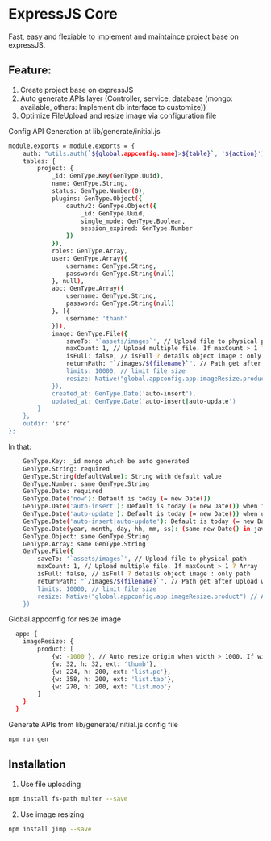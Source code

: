 # ExpressJS Core
Fast, easy and flexiable to implement and maintaince project base on expressJS.

## Feature:
1. Create project base on expressJS
2. Auto generate APIs layer (Controller, service, database (mongo: available, others: Implement db interface to customize))
3. Optimize FileUpload and resize image via configuration file

Config API Generation at lib/generate/initial.js 

```sh
module.exports = module.exports = {
    auth: "utils.auth(`${global.appconfig.name}>${table}`, '${action}')",
    tables: {
        project: {
            _id: GenType.Key(GenType.Uuid),
            name: GenType.String,
            status: GenType.Number(0),  
            plugins: GenType.Object({
                oauthv2: GenType.Object({
                    _id: GenType.Uuid,
                    single_mode: GenType.Boolean,
                    session_expired: GenType.Number
                })
            }),          
            roles: GenType.Array,
            user: GenType.Array({
                username: GenType.String,
                password: GenType.String(null)
            }, null),
            abc: GenType.Array({
                username: GenType.String,
                password: GenType.String(null)
            }, [{
                username: 'thanh'
            }]),
            image: GenType.File({
                saveTo: '`assets/images`', // Upload file to physical path
                maxCount: 1, // Upload multiple file. If maxCount > 1 ? Array : Path image file
                isFull: false, // isFull ? details object image : only path
                returnPath: "`/images/${filename}`", // Path get after upload which is inserted into database (It's web path not physical path)
                limits: 10000, // limit file size
                resize: Native("global.appconfig.app.imageResize.product") // Auto resize image base on config in src/appconfig.js
            }),
            created_at: GenType.Date('auto-insert'),
            updated_at: GenType.Date('auto-insert|auto-update')
        }
    },
    outdir: 'src'
};
```
In that: 
```sh
    GenType.Key: _id mongo which be auto generated
    GenType.String: required
    GenType.String(defaultValue): String with default value
    GenType.Number: same GenType.String
    GenType.Date: required
    GenType.Date('now'): Default is today (= new Date())
    GenType.Date('auto-insert'): Default is today (= new Date()) when inserting
    GenType.Date('auto-update'): Default is today (= new Date()) when updating
    GenType.Date('auto-insert|auto-update'): Default is today (= new Date()) when inserting & updating
    GenType.Date(year, month, day, hh, mm, ss): (same new Date() in javascript: Oct = 9)
    GenType.Object: same GenType.String
    GenType.Array: same GenType.String
    GenType.File({
        saveTo: '`assets/images`', // Upload file to physical path
        maxCount: 1, // Upload multiple file. If maxCount > 1 ? Array : Path image file
        isFull: false, // isFull ? details object image : only path
        returnPath: "`/images/${filename}`", // Path get after upload which is inserted into database (It's web path not physical path)
        limits: 10000, // limit file size
        resize: Native("global.appconfig.app.imageResize.product") // Auto resize image base on config in src/appconfig.js
    })
```
Global.appconfig for resize image
```sh
  app: {
    imageResize: {
        product: [
            {w: -1000 }, // Auto resize origin when width > 1000. If width < 1000 do nothing
            {w: 32, h: 32, ext: 'thumb'},
            {w: 224, h: 200, ext: 'list.pc'},
            {w: 358, h: 200, ext: 'list.tab'},
            {w: 270, h: 200, ext: 'list.mob'}
        ]
    }
  }
```

Generate APIs from lib/generate/initial.js config file
```sh
npm run gen
```

## Installation
1. Use file uploading 
```sh
npm install fs-path multer --save
```

2. Use image resizing
```sh
npm install jimp --save
```